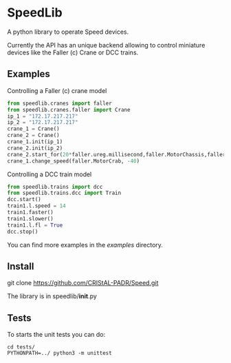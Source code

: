 # SpeedLib
A python library to operate Speed devices.

Currently the API has an unique backend allowing to control miniature devices like the Faller (c) Crane or DCC trains. 

Examples
--------
Controlling a Faller (c) crane model
```python
from speedlib.cranes import faller
from speedlib.cranes.faller import Crane
ip_1 = "172.17.217.217"
ip_2 = "172.17.217.217"
crane_1 = Crane()
crane_2 = Crane()
crane_1.init(ip_1)
crane_2.init(ip_2)
crane_2.start_for(20*faller.ureg.millisecond,faller.MotorChassis,faller.MotorDirectionForward)
crane_1.change_speed(faller.MotorCrab, -40)
```

Controlling a DCC train model
```python
from speedlib.trains import dcc
from speedlib.trains.dcc import Train
dcc.start()
train1.l.speed = 14
train1.faster()
train1.slower()
train1.l.fl = True 
dcc.stop()
```
You can find more examples in the *examples* directory.

Install
-------
git clone https://github.com/CRIStAL-PADR/Speed.git

The library is in speedlib/__init__.py

Tests
-----
To starts the unit tests you can do:
```console
cd tests/
PYTHONPATH=../ python3 -m unittest
```

